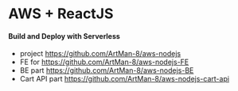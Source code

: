 # AWS + ReactJS

#### Build and Deploy with Serverless

- project https://github.com/ArtMan-8/aws-nodejs
- FE for https://github.com/ArtMan-8/aws-nodejs-FE
- BE part https://github.com/ArtMan-8/aws-nodejs-BE
- Cart API part https://github.com/ArtMan-8/aws-nodejs-cart-api
